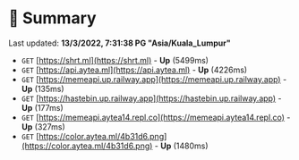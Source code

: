 # 📖 Summary
Last updated: **13/3/2022, 7:31:38 PG "Asia/Kuala_Lumpur"**

- `GET` [https://shrt.ml](https://shrt.ml) - **Up** (5499ms)
- `GET` [https://api.aytea.ml](https://api.aytea.ml) - **Up** (4226ms)
- `GET` [https://memeapi.up.railway.app](https://memeapi.up.railway.app) - **Up** (135ms)
- `GET` [https://hastebin.up.railway.app](https://hastebin.up.railway.app) - **Up** (177ms)
- `GET` [https://memeapi.aytea14.repl.co](https://memeapi.aytea14.repl.co) - **Up** (327ms)
- `GET` [https://color.aytea.ml/4b31d6.png](https://color.aytea.ml/4b31d6.png) - **Up** (1480ms)
